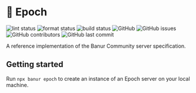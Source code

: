 # 🌁 Epoch

![lint status](https://github.com/rishiosaur/banur/workflows/lint/badge.svg)
![format status](https://github.com/rishiosaur/banur/workflows/format/badge.svg)
![build status](https://github.com/rishiosaur/banur/workflows/build/badge.svg)
![GitHub](https://img.shields.io/github/license/rishiosaur/banur)
![GitHub issues](https://img.shields.io/github/issues/rishiosaur/banur)
![GitHub contributors](https://img.shields.io/github/contributors/rishiosaur/banur)
![GitHub last commit](https://img.shields.io/github/last-commit/rishiosaur/banur)

A reference implementation of the Banur Community server specification.

## Getting started

Run `npx banur epoch` to create an instance of an Epoch server on your local machine.
